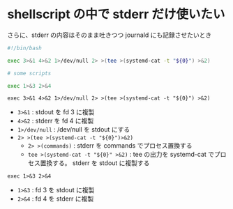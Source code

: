 shellscript の中で stderr だけ使いたい
=====

さらに、stderr の内容はそのまま吐きつつ journald にも記録させたいとき


```bash
#!/bin/bash

exec 3>&1 4>&2 1>/dev/null 2> >(tee >(systemd-cat -t "${0}") >&2)

# some scripts

exec 1>&3 2>&4
```


`exec 3>&1 4>&2 1>/dev/null 2> >(tee >(systemd-cat -t "${0}") >&2)`

- `3>&1` : stdout を fd 3 に複製
- `4>&2` : stderr を fd 4 に複製
- `1>/dev/null` : /dev/null を stdout にする
- `2> >(tee >(systemd-cat -t "${0}")>&2)`
    - `2> >(commands)` : stderr を commands でプロセス置換する
    - `tee >(systemd-cat -t "${0}" >&2)` : tee の出力を systemd-cat でプロセス置換する。 stderr を stdout に複製する

`exec 1>&3 2>&4`

- `1>&3` : fd 3 を stdout に複製
- `2>&4` : fd 4 を stderr に複製

